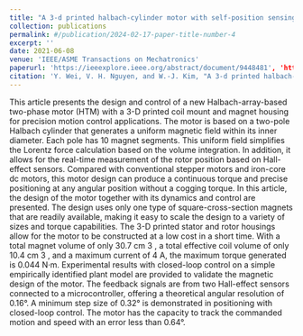 ```yaml
---
title: "A 3-d printed halbach-cylinder motor with self-position sensing for precision motions"
collection: publications
permalink: #/publication/2024-02-17-paper-title-number-4
excerpt: ''
date: 2021-06-08
venue: 'IEEE/ASME Transactions on Mechatronics'
paperurl: 'https://ieeexplore.ieee.org/abstract/document/9448481', 'https://github.com/JET00wy/YuanWeiWebPage/blob/master/files/Automatic%20system%20design%20for%20flange%20surface%20quality%20inspection%20with%20a%20bionic%20motion%20vision%20paradigm.pdf'
citation: 'Y. Wei, V. H. Nguyen, and W.-J. Kim, "A 3-d printed halbach-cylinder motor with self-position sensing for precision motions," IEEE/ASME Transactions on Mechatronics, vol. 27, no. 3, pp. 1489--1497, Jun. 2021.'
---
```


This article presents the design and control of a new Halbach-array-based two-phase motor (HTM) with a 3-D printed coil mount and magnet housing for precision motion control applications. The motor is based on a two-pole Halbach cylinder that generates a uniform magnetic field within its inner diameter. Each pole has 10 magnet segments. This uniform field simplifies the Lorentz force calculation based on the volume integration. In addition, it allows for the real-time measurement of the rotor position based on Hall-effect sensors. Compared with conventional stepper motors and iron-core dc motors, this motor design can produce a continuous torque and precise positioning at any angular position without a cogging torque. In this article, the design of the motor together with its dynamics and control are presented. The design uses only one type of square-cross-section magnets that are readily available, making it easy to scale the design to a variety of sizes and torque capabilities. The 3-D printed stator and rotor housings allow for the motor to be constructed at a low cost in a short time. With a total magnet volume of only 30.7 cm 3 , a total effective coil volume of only 10.4 cm 3 , and a maximum current of 4 A, the maximum torque generated is 0.044 N·m. Experimental results with closed-loop control on a simple empirically identified plant model are provided to validate the magnetic design of the motor. The feedback signals are from two Hall-effect sensors connected to a microcontroller, offering a theoretical angular resolution of 0.16°. A minimum step size of 0.32° is demonstrated in positioning with closed-loop control. The motor has the capacity to track the commanded motion and speed with an error less than 0.64°.

